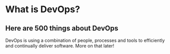 # What is DevOps?
## Here are 500 things about DevOps

DevOps is using a combination of people, processes and tools to efficiently and continually deliver software. More on that later!
